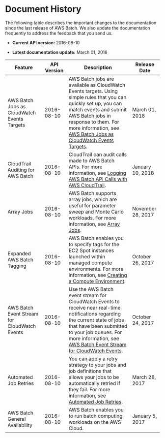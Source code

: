 # Document History<a name="document_history"></a>

The following table describes the important changes to the documentation since the last release of AWS Batch\. We also update the documentation frequently to address the feedback that you send us\.

+  **Current API version:** 2016\-08\-10 

+  **Latest documentation update:** March 01, 2018 


| Feature | API Version | Description | Release Date | 
| --- | --- | --- | --- | 
|  AWS Batch Jobs as CloudWatch Events Targets  | 2016\-08\-10 |  AWS Batch jobs are available as CloudWatch Events targets\. Using simple rules that you can quickly set up, you can match events and submit AWS Batch jobs in response to them\. For more information, see [AWS Batch Jobs as CloudWatch Events Targets](batch-cwe-target.md)\.  | March 01, 2018 | 
|  CloudTrail Auditing for AWS Batch  | 2016\-08\-10 |  CloudTrail can audit calls made to AWS Batch APIs\. For more information, see [Logging AWS Batch API Calls with AWS CloudTrail](logging-using-cloudtrail.md)\.  | January 10, 2018 | 
|  Array Jobs  |  2016\-08\-10  |  AWS Batch supports array jobs, which are useful for parameter sweep and Monte Carlo workloads\. For more information, see [Array Jobs](array_jobs.md)\.  | November 28, 2017 | 
|  Expanded AWS Batch Tagging  |  2016\-08\-10  |  AWS Batch enables you to specify tags for the EC2 Spot instances launched within managed compute environments\. For more information, see [Creating a Compute Environment](create-compute-environment.md)\.  | October 26, 2017 | 
|  AWS Batch Event Stream for CloudWatch Events  | 2016\-08\-10 |  Use the AWS Batch event stream for CloudWatch Events to receive near real\-time notifications regarding the current state of jobs that have been submitted to your job queues\. For more information, see [AWS Batch Event Stream for CloudWatch Events](cloudwatch_event_stream.md)\.  | October 24, 2017 | 
|  Automated Job Retries  | 2016\-08\-10 |  You can apply a retry strategy to your jobs and job definitions that allows your jobs to be automatically retried if they fail\. For more information, see [Automated Job Retries](job_retries.md)\.  | March 28, 2017 | 
|  AWS Batch General Availability  | 2016\-08\-10 |  AWS Batch enables you to run batch computing workloads on the AWS Cloud\.   | January 5, 2017 | 